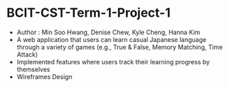 # BCIT-CST-Term-1-Project-1
- Author : Min Soo Hwang, Denise Chew, Kyle Cheng, Hanna Kim
- A web application that users can learn casual Japanese language through a variety of games (e.g., True &amp; False, Memory Matching, Time Attack)
- Implemented features where users track their learning progress by themselves
- Wireframes Design

